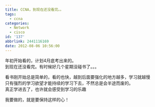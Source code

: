 ```yaml
---
title: CCNA，到现在还没看完。。
tags:
  - ccna
categories:
  - Network
  - cisco
id: '137'
abbrlink: 2441116169
date: 2012-08-06 10:56:00
---
```


年初开始看的，计划4月底考出来的。  
到现在还没看完。有时候好几个星期没碰书了。。。  
  
看书刚开始总是简单的，看的也快，越到后面要强化的地方越多，学习就越慢  
只有强烈的学习欲望才能持续的学习下去，不然总是会半途而废的。  
真正学进去了，也许就会感受到学习的乐趣  
  
我要做的，就是要保持这样的心！